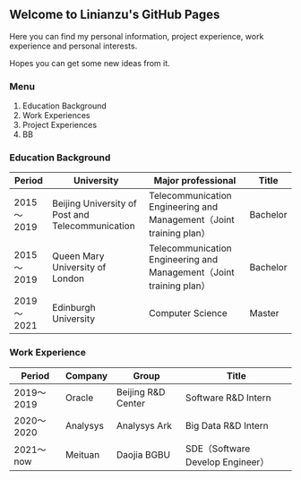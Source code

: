 ## Welcome to Linianzu's GitHub Pages

Here you can find my personal information, project experience, work experience and personal interests.

Hopes you can get some new ideas from it.

<!--这些是注释文本，不会显示
You can use the [editor on GitHub](https://github.com/linianzu0715/linianzu0715.github.io/edit/main/README.md) to maintain and preview the content for your website in Markdown files.

Whenever you commit to this repository, GitHub Pages will run [Jekyll](https://jekyllrb.com/) to rebuild the pages in your site, from the content in your Markdown files.
-->

### Menu

1. Education Background
2. Work Experiences
3. Project Experiences
4. BB



### Education Background

| Period     | University                                       | Major professional                                           | Title    |
| ---------- | ------------------------------------------------ | ------------------------------------------------------------ | -------- |
| 2015～2019 | Beijing University of Post and Telecommunication | Telecommunication  Engineering and Management（Joint training plan） | Bachelor |
| 2015～2019 | Queen Mary University of London                  | Telecommunication  Engineering and Management（Joint training plan） | Bachelor |
| 2019～2021 | Edinburgh University                             | Computer Science                                             | Master   |



### Work Experience

| Period     | Company  | Group              | Title                            |
| ---------- | -------- | ------------------ | -------------------------------- |
| 2019～2019 | Oracle   | Beijing R&D Center | Software R&D Intern              |
| 2020～2020 | Analysys | Analysys Ark       | Big Data R&D Intern              |
| 2021～now  | Meituan  | Daojia BGBU        | SDE（Software Develop Engineer） |





<!--这些是注释文本，不会显示

Markdown is a lightweight and easy-to-use syntax for styling your writing. It includes conventions for

```markdown
Syntax highlighted code block

# Header 1
## Header 2
### Header 3

- Bulleted
- List

1. Numbered
2. List

**Bold** and _Italic_ and `Code` text

[Link](url) and ![Image](src)
```

For more details see [GitHub Flavored Markdown](https://guides.github.com/features/mastering-markdown/).



### Jekyll Themes

Your Pages site will use the layout and styles from the Jekyll theme you have selected in your [repository settings](https://github.com/linianzu0715/linianzu0715.github.io/settings/pages). The name of this theme is saved in the Jekyll `_config.yml` configuration file.

### Support or Contact

Having trouble with Pages? Check out our [documentation](https://docs.github.com/categories/github-pages-basics/) or [contact support](https://support.github.com/contact) and we’ll help you sort it out.



-->